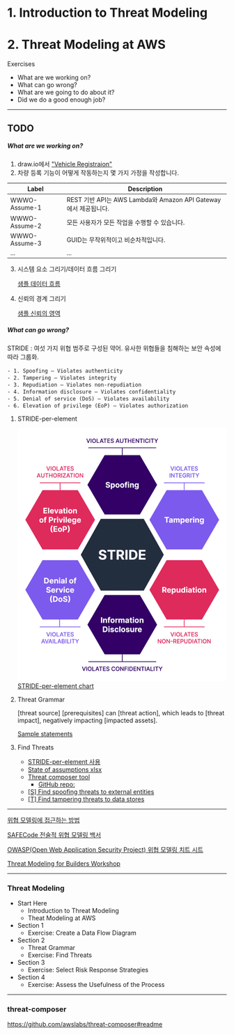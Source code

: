 # 1. Introduction to Threat Modeling
# 2. Threat Modeling at AWS

Exercises
  - What are we working on?
  - What can go wrong?
  - What are we going to do about it?
  - Did we do a good enough job?

--- 

## TODO

##### What are we working on?

1. draw.io에서 ["Vehicle Registraion"](./imgs/vehicle_registraion_module.png) 
2. 차량 등록 기능이 어떻게 작동하는지 몇 가지 가정을 작성합니다.

| Label         | Description                                                   |
|---------------|---------------------------------------------------------------|
|WWWO-Assume-1	| REST 기반 API는 AWS Lambda와 Amazon API Gateway에서 제공됩니다.   |
|WWWO-Assume-2  | 모든 사용자가 모든 작업을 수행할 수 있습니다.                       |
|WWWO-Assume-3  | GUID는 무작위적이고 비순차적입니다.                               |
| ...           | ...                                                           |

3. 시스템 요소 그리기/데이터 흐름 그리기

    [샘플 데이터 흐름](./imgs/system_data_flow_sample.png)

4. 신뢰의 경계 그리기

    [샘플 신뢰의 영역](./imgs/trust_zone_sample.png)

##### What can go wrong?

STRIDE : 여섯 가지 위협 범주로 구성된 약어. 유사한 위협들을 침해하는 보안 속성에 따라 그룹화.

    - 1. Spoofing — Violates authenticity
    - 2. Tampering — Violates integrity
    - 3. Repudiation — Violates non-repudiation
    - 4. Information disclosure — Violates confidentiality
    - 5. Denial of service (DoS) — Violates availability
    - 6. Elevation of privilege (EoP) — Violates authorization

1. STRIDE-per-element

    ![STRIDE](./imgs/STRIDE.png)
    [STRIDE-per-element chart](./imgs/STRIDE-per-element%20chart_NOPROCESS_.png)

2. Threat Grammar

    [threat source] [prerequisites] can [threat action], which leads to [threat impact], negatively impacting [impacted assets].

    [Sample statements](./static/threat_grammar_statements.xlsx)

3. Find Threats

    - [STRIDE-per-element 사용](./imgs/STRIDE-per-element%20chart_NOPROCESS_.png)
    - [State of assumptions xlsx](./static/sheet1-what_are_we_working_on.xlsx)
    - [Threat composer tool](https://awslabs.github.io/threat-composer/?mode=ThreatsOnly)
        - [GitHub repo:](https://github.com/awslabs/threat-composer)
    - [[S] Find spoofing threats to external entities](./imgs/1_spoofing.jpg)
    - [[T] Find tampering threats to data stores](./imgs/2_tampering.jpg)
---

[위협 모델링에 접근하는 방법](https://aws.amazon.com/ko/blogs/security/how-to-approach-threat-modeling/)

[SAFECode 전술적 위협 모델링 백서](https://safecode.org/wp-content/uploads/2017/05/SAFECode_TM_Whitepaper.pdf)

[OWASP(Open Web Application Security Project) 위협 모델링 치트 시트](https://cheatsheetseries.owasp.org/cheatsheets/Threat_Modeling_Cheat_Sheet.html)

[Threat Modeling for Builders Workshop](https://explore.skillbuilder.aws/learn/course/external/view/elearning/13274/threat-modeling-the-right-way-for-builders-workshop)

---

### Threat Modeling

- Start Here
  - Introduction to Threat Modeling
  - Theat Modeling at AWS
- Section 1
  - Exercise: Create a Data Flow Diagram
- Section 2
  - Threat Grammar
  - Exercise: Find Threats
- Section 3
  - Exercise: Select Risk Response Strategies
- Section 4
  - Exercise: Assess the Usefulness of the Process


---

### threat-composer

https://github.com/awslabs/threat-composer#readme